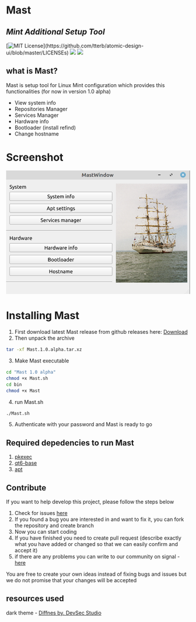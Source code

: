 # Mast
## _Mint Additional Setup Tool_

[![MIT License](https://img.shields.io/apm/l/atomic-design-ui.svg?)](https://github.com/tterb/atomic-design-ui/blob/master/LICENSEs)
![](https://img.shields.io/badge/Qt-6.0-green.svg)
![](https://img.shields.io/badge/Qt-qmake-green.svg)
## what is Mast?
Mast is setup tool for Linux Mint configuration which provides this functionalities (for now in version 1.0 alpha)

- View system info
- Repositories Manager
- Services Manager
- Hardware info
- Bootloader (install refind)
- Change hostname

# Screenshot
![Alt text](screenshot.png)


# Installing Mast
1. First download latest Mast release from github releases here: [Download](https://github.com/jakubiszon26/Mast/releases/tag/v1.0-alpha)
2. Then unpack the archive 
```bash
tar -xf Mast.1.0.alpha.tar.xz
```
3. Make Mast executable
```bash
cd "Mast 1.0 alpha"
chmod +x Mast.sh
cd bin
chmod +x Mast
```
4. run Mast.sh
```bash
./Mast.sh
```
5. Authenticate with your password and Mast is ready to go

## Required depedencies to run Mast
1. [pkexec](https://www.freedesktop.org/software/polkit/docs/0.105/pkexec.1.html)
2. [qt6-base](https://doc.qt.io/qt-6/linux.html)
3. [apt](https://www.debian.org/doc/manuals/apt-guide/ch2.pl.html)
 ## Contribute
 If you want to help develop this project, please follow the steps below
 1. Check for issues [here](https://github.com/jakubiszon26/Mast/issues)
 2. If you found a bug you are interested in and want to fix it, you can fork the repository and create branch
 3. Now you can start coding
 4. If you have finished you need to create pull request (describe exactly what you have added or changed so that we can easily confirm and accept it)
 5. if there are any problems you can write to our community on signal -  [here](https://signal.group/#CjQKIPk8nX35H14A8PIgy-5p40zxI8e8fquxCm1i2Wg1lyY9EhBn3vLNkKDft0WaVWummAYZ)
 
  You are free to create your own ideas instead of fixing bugs and issues but we do not promise that your changes will be accepted 
 
 
## resources used
dark theme - [Diffnes by. DevSec Studio](https://qss-stock.devsecstudio.com/templates/components/components3/diffnes/Diffnes.rar) 
